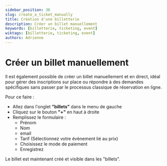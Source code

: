 ```yaml
---
sidebar_position: 36
slug: create_a_ticket_manually
title: Création d'une billetterie
description: Créer un billet manuellement
keywords: [billetterie, ticketing, event]
wiktags: [billetterie, ticketing, event]
authors: Adrienne
---
```



# Créer un billet manuellement

Il est également possible de créer un billet manuellement et en direct, idéal pour gérer des inscriptions sur place ou répondre à des demandes spécifiques sans passer par le processus classique de réservation en ligne.

Pour ce faire :

- Allez dans l'onglet **"billets"** dans le menu de gauche
- Cliquez sur le bouton **"+"** en haut à droite
- Remplissez le formulaire :
  - Prénom
  - Nom
  - email
  - Tarif (Sélectionnez votre évènement lié au prix)
  - Choisissez le mode de paiement
  - Enregistrez

Le billet est maintenant créé et visible dans les "billets".